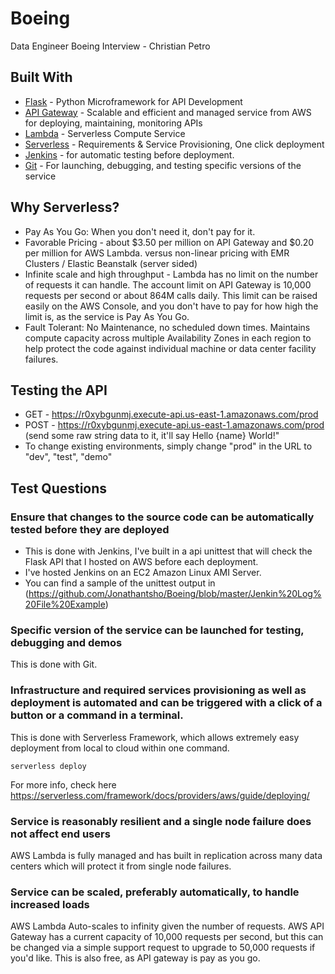 # Boeing
Data Engineer Boeing Interview - Christian Petro


## Built With

* [Flask](http://flask.pocoo.org/) - Python Microframework for API Development
* [API Gateway](https://aws.amazon.com/api-gateway/) - Scalable and efficient and managed service from AWS for deploying, maintaining, monitoring APIs
* [Lambda](https://aws.amazon.com/lambda/) - Serverless Compute Service
* [Serverless](https://serverless.com/) - Requirements & Service Provisioning, One click deployment
* [Jenkins](https://jenkins.io/) - for automatic testing before deployment.
* [Git](https://github.com/) - For launching, debugging, and testing specific versions of the service

## Why Serverless?
- Pay As You Go: When you don't need it, don't pay for it. 
- Favorable Pricing - about $3.50 per million on API Gateway and $0.20 per million for AWS Lambda. versus non-linear pricing with EMR Clusters / Elastic Beanstalk (server sided)
- Infinite scale and high throughput - Lambda has no limit on the number of requests it can handle. The account limit on API Gateway is 10,000 requests per second or about 864M calls daily. This limit can be raised easily on the AWS Console, and you don't have to pay for how high the limit is, as the service is Pay As You Go.
- Fault Tolerant: No Maintenance, no scheduled down times. Maintains compute capacity across multiple Availability Zones in each region to help protect the code against individual machine or data center facility failures.

## Testing the API
- GET - https://r0xybgunmj.execute-api.us-east-1.amazonaws.com/prod
- POST - https://r0xybgunmj.execute-api.us-east-1.amazonaws.com/prod (send some raw string data to it, it'll say Hello {name} World!"
- To change existing environments, simply change "prod" in the URL to "dev", "test", "demo"

## Test Questions

### Ensure that changes to the source code can be automatically tested before they are deployed 
- This is done with Jenkins, I've built in a api unittest that will check the Flask API that I hosted on AWS before each deployment. 
- I've hosted Jenkins on an EC2 Amazon Linux AMI Server. 
- You can find a sample of the unittest output in (https://github.com/Jonathantsho/Boeing/blob/master/Jenkin%20Log%20File%20Example)

### Specific version of the service can be launched for testing, debugging and demos
This is done with Git.

### Infrastructure and required services provisioning as well as deployment is automated and can be triggered with a click of a button or a command in a terminal.
This is done with Serverless Framework, which allows extremely easy deployment from local to cloud within one command.
```
serverless deploy
```
For more info, check here https://serverless.com/framework/docs/providers/aws/guide/deploying/

### Service is reasonably resilient and a single node failure does not affect end users 
AWS Lambda is fully managed and has built in replication across many data centers which will protect it from single node failures.

### Service can be scaled, preferably automatically, to handle increased loads 
AWS Lambda Auto-scales to infinity given the number of requests.
AWS API Gateway has a current capacity of 10,000 requests per second, but this can be changed via a simple support request to upgrade to 50,000 requests if you'd like. This is also free, as API gateway is pay as you go. 

